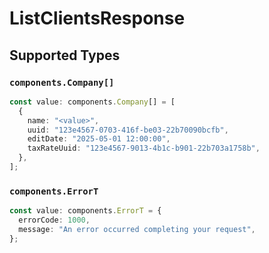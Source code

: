 # ListClientsResponse


## Supported Types

### `components.Company[]`

```typescript
const value: components.Company[] = [
  {
    name: "<value>",
    uuid: "123e4567-0703-416f-be03-22b70090bcfb",
    editDate: "2025-05-01 12:00:00",
    taxRateUuid: "123e4567-9013-4b1c-b901-22b703a1758b",
  },
];
```

### `components.ErrorT`

```typescript
const value: components.ErrorT = {
  errorCode: 1000,
  message: "An error occurred completing your request",
};
```

